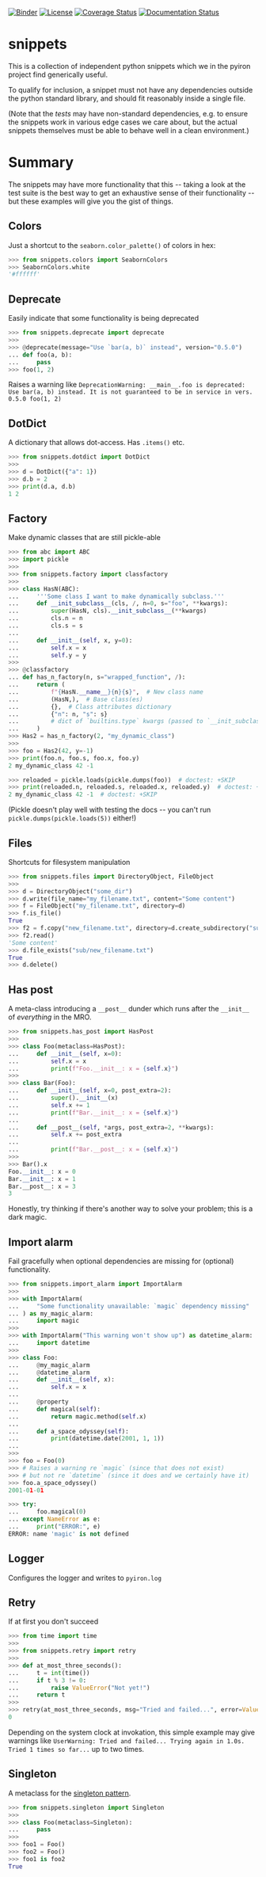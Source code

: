 [![Binder](https://mybinder.org/badge_logo.svg)](https://mybinder.org/v2/gh/pyiron/snippets/HEAD)
[![License](https://img.shields.io/badge/License-BSD_3--Clause-blue.svg)](https://opensource.org/licenses/BSD-3-Clause)
[![Coverage Status](https://coveralls.io/repos/github/pyiron/pyiron_workflow/badge.svg?branch=main)](https://coveralls.io/github/pyiron/snippets?branch=main)
[![Documentation Status](https://readthedocs.org/projects/pyiron-snippets/badge/?version=latest)](https://pyiron-snippets.readthedocs.io/en/latest/?badge=latest)

# snippets

This is a collection of independent python snippets which we in the pyiron project find generically useful.

To qualify for inclusion, a snippet must not have any dependencies outside the python standard library, and should fit reasonably inside a single file.

(Note that the _tests_ may have non-standard dependencies, e.g. to ensure the snippets work in various edge cases we care about, but the actual snippets themselves must be able to behave well in a clean environment.)


# Summary

The snippets may have more functionality that this -- taking a look at the test suite is the best way to get an exhaustive sense of their functionality -- but these examples will give you the gist of things.

## Colors

Just a shortcut to the `seaborn.color_palette()` of colors in hex:

```python
>>> from snippets.colors import SeabornColors
>>> SeabornColors.white
'#ffffff'

```

## Deprecate

Easily indicate that some functionality is being deprecated

```python
>>> from snippets.deprecate import deprecate
>>> 
>>> @deprecate(message="Use `bar(a, b)` instead", version="0.5.0")
... def foo(a, b):
...     pass
>>> foo(1, 2)

```

Raises a warning like `DeprecationWarning: __main__.foo is deprecated: Use bar(a, b) instead. It is not guaranteed to be in service in vers. 0.5.0 foo(1, 2)`


## DotDict

A dictionary that allows dot-access. Has `.items()` etc.

```python
>>> from snippets.dotdict import DotDict
>>> 
>>> d = DotDict({"a": 1})
>>> d.b = 2
>>> print(d.a, d.b)
1 2

```

## Factory

Make dynamic classes that are still pickle-able

```python
>>> from abc import ABC
>>> import pickle
>>>
>>> from snippets.factory import classfactory
>>>
>>> class HasN(ABC):
...     '''Some class I want to make dynamically subclass.'''
...     def __init_subclass__(cls, /, n=0, s="foo", **kwargs):
...         super(HasN, cls).__init_subclass__(**kwargs)
...         cls.n = n
...         cls.s = s
...
...     def __init__(self, x, y=0):
...         self.x = x
...         self.y = y
>>>
>>> @classfactory
... def has_n_factory(n, s="wrapped_function", /):
...     return (
...         f"{HasN.__name__}{n}{s}",  # New class name
...         (HasN,),  # Base class(es)
...         {},  # Class attributes dictionary
...         {"n": n, "s": s}
...         # dict of `builtins.type` kwargs (passed to `__init_subclass__`)
...     )
>>> Has2 = has_n_factory(2, "my_dynamic_class")
>>>
>>> foo = Has2(42, y=-1)
>>> print(foo.n, foo.s, foo.x, foo.y)
2 my_dynamic_class 42 -1

>>> reloaded = pickle.loads(pickle.dumps(foo))  # doctest: +SKIP
>>> print(reloaded.n, reloaded.s, reloaded.x, reloaded.y)  # doctest: +SKIP
2 my_dynamic_class 42 -1  # doctest: +SKIP

```

(Pickle doesn't play well with testing the docs -- you can't run `pickle.dumps(pickle.loads(5))` either!)


## Files

Shortcuts for filesystem manipulation

```python
>>> from snippets.files import DirectoryObject, FileObject
>>>
>>> d = DirectoryObject("some_dir")
>>> d.write(file_name="my_filename.txt", content="Some content")
>>> f = FileObject("my_filename.txt", directory=d)
>>> f.is_file()
True
>>> f2 = f.copy("new_filename.txt", directory=d.create_subdirectory("sub"))
>>> f2.read()
'Some content'
>>> d.file_exists("sub/new_filename.txt")
True
>>> d.delete()

```


## Has post

A meta-class introducing a `__post__` dunder which runs after the `__init__` of _everything_ in the MRO.

```python
>>> from snippets.has_post import HasPost
>>> 
>>> class Foo(metaclass=HasPost):
...     def __init__(self, x=0):
...         self.x = x
...         print(f"Foo.__init__: x = {self.x}")
>>> 
>>> class Bar(Foo):
...     def __init__(self, x=0, post_extra=2):
...         super().__init__(x)
...         self.x += 1
...         print(f"Bar.__init__: x = {self.x}")
... 
...     def __post__(self, *args, post_extra=2, **kwargs):
...         self.x += post_extra
...         
...         print(f"Bar.__post__: x = {self.x}")
>>>         
>>> Bar().x
Foo.__init__: x = 0
Bar.__init__: x = 1
Bar.__post__: x = 3
3

```

Honestly, try thinking if there's another way to solve your problem; this is a dark magic.

## Import alarm

Fail gracefully when optional dependencies are missing for (optional) functionality.

```python
>>> from snippets.import_alarm import ImportAlarm
>>>
>>> with ImportAlarm(
...     "Some functionality unavailable: `magic` dependency missing"
... ) as my_magic_alarm:
...     import magic
>>>
>>> with ImportAlarm("This warning won't show up") as datetime_alarm:
...     import datetime
>>>
>>> class Foo:
...     @my_magic_alarm
...     @datetime_alarm
...     def __init__(self, x):
...         self.x = x
... 
...     @property
...     def magical(self):
...         return magic.method(self.x)
...
...     def a_space_odyssey(self):
...         print(datetime.date(2001, 1, 1))
...     
>>>
>>> foo = Foo(0)
>>> # Raises a warning re `magic` (since that does not exist)
>>> # but not re `datetime` (since it does and we certainly have it)
>>> foo.a_space_odyssey()
2001-01-01

>>> try:
...     foo.magical(0)
... except NameError as e:
...     print("ERROR:", e)
ERROR: name 'magic' is not defined

```

## Logger

Configures the logger and writes to `pyiron.log`

## Retry

If at first you don't succeed

```python
>>> from time import time 
>>> 
>>> from snippets.retry import retry
>>> 
>>> def at_most_three_seconds():
...     t = int(time())
...     if t % 3 != 0:
...         raise ValueError("Not yet!")
...     return t
>>>         
>>> retry(at_most_three_seconds, msg="Tried and failed...", error=ValueError) % 3
0

```

Depending on the system clock at invokation, this simple example may give warnings like `UserWarning: Tried and failed... Trying again in 1.0s. Tried 1 times so far...` up to two times.


## Singleton

A metaclass for the [singleton pattern](https://en.wikipedia.org/wiki/Singleton_pattern).

```python
>>> from snippets.singleton import Singleton
>>> 
>>> class Foo(metaclass=Singleton):
...     pass
>>> 
>>> foo1 = Foo()
>>> foo2 = Foo()
>>> foo1 is foo2
True

```